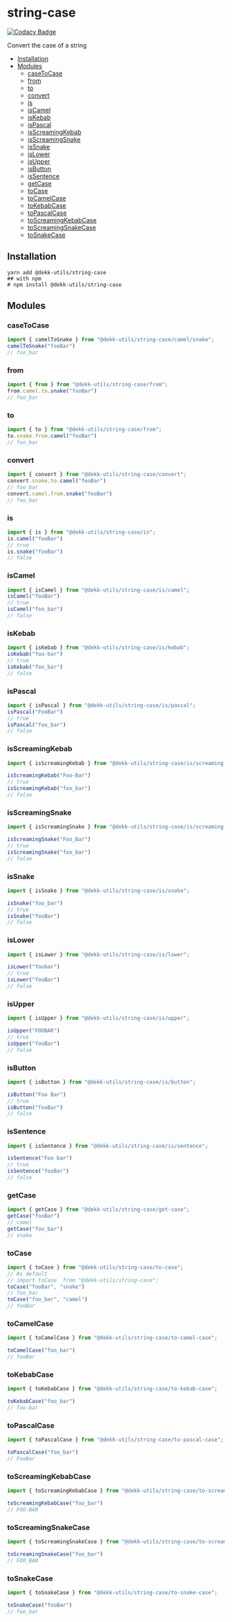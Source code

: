 # string-case

[![Codacy Badge](https://api.codacy.com/project/badge/Grade/e6c7353804f74bd2a2d0d4cfa1a2366b)](https://app.codacy.com/gh/dekk-app/string-case?utm_source=github.com&utm_medium=referral&utm_content=dekk-app/string-case&utm_campaign=Badge_Grade_Settings)

Convert the case of a string

<!-- toc -->

- [Installation](#installation)
- [Modules](#modules)
  * [caseToCase](#casetocase)
  * [from](#from)
  * [to](#to)
  * [convert](#convert)
  * [is](#is)
  * [isCamel](#iscamel)
  * [isKebab](#iskebab)
  * [isPascal](#ispascal)
  * [isScreamingKebab](#isscreamingkebab)
  * [isScreamingSnake](#isscreamingsnake)
  * [isSnake](#issnake)
  * [isLower](#islower)
  * [isUpper](#isupper)
  * [isButton](#isbutton)
  * [isSentence](#issentence)
  * [getCase](#getcase)
  * [toCase](#tocase)
  * [toCamelCase](#tocamelcase)
  * [toKebabCase](#tokebabcase)
  * [toPascalCase](#topascalcase)
  * [toScreamingKebabCase](#toscreamingkebabcase)
  * [toScreamingSnakeCase](#toscreamingsnakecase)
  * [toSnakeCase](#tosnakecase)

<!-- tocstop -->

## Installation

```shell
yarn add @dekk-utils/string-case
## with npm
# npm install @dekk-utils/string-case
```

## Modules

### caseToCase

```ts
import { camelToSnake } from "@dekk-utils/string-case/camel/snake";
camelToSnake("fooBar")
// foo_bar
```

### from

```ts
import { from } from "@dekk-utils/string-case/from";
from.camel.to.snake("fooBar")
// foo_bar
```

### to

```ts
import { to } from "@dekk-utils/string-case/from";
to.snake.from.camel("fooBar")
// foo_bar
```

### convert

```ts
import { convert } from "@dekk-utils/string-case/convert";
convert.snake.to.camel("fooBar")
// foo_bar
convert.camel.from.snake("fooBar")
// foo_bar
```

### is

```ts
import { is } from "@dekk-utils/string-case/is";
is.camel("fooBar")
// true
is.snake("fooBar")
// false
```

### isCamel

```ts
import { isCamel } from "@dekk-utils/string-case/is/camel";
isCamel("fooBar")
// true
isCamel("foo_bar")
// false
```

### isKebab

```ts
import { isKebab } from "@dekk-utils/string-case/is/kebab";
isKebab("foo-bar")
// true
isKebab("foo_bar")
// false
```

### isPascal

```ts
import { isPascal } from "@dekk-utils/string-case/is/pascal";
isPascal("FooBar")
// true
isPascal("foo_bar")
// false
```

### isScreamingKebab

```ts
import { isScreamingKebab } from "@dekk-utils/string-case/is/screaming-kebab";

isScreamingKebab("Foo-Bar")
// true
isScreamingKebab("foo_bar")
// false
```

### isScreamingSnake

```ts
import { isScreamingSnake } from "@dekk-utils/string-case/is/screaming-snake";

isScreamingSnake("Foo_Bar")
// true
isScreamingSnake("foo_bar")
// false
```

### isSnake

```ts
import { isSnake } from "@dekk-utils/string-case/is/snake";

isSnake("foo_bar")
// true
isSnake("fooBar")
// false
```

### isLower

```ts
import { isLower } from "@dekk-utils/string-case/is/lower";

isLower("foobar")
// true
isLower("fooBar")
// false
```

### isUpper

```ts
import { isUpper } from "@dekk-utils/string-case/is/upper";

isUpper("FOOBAR")
// true
isUpper("fooBar")
// false
```

### isButton

```ts
import { isButton } from "@dekk-utils/string-case/is/button";

isButton("Foo Bar")
// true
isButton("fooBar")
// false
```


### isSentence

```ts
import { isSentence } from "@dekk-utils/string-case/is/sentence";

isSentence("Foo bar")
// true
isSentence("fooBar")
// false
```

### getCase

```ts
import { getCase } from "@dekk-utils/string-case/get-case";
getCase("fooBar")
// camel
getCase("foo_bar")
// snake
```

### toCase

```ts
import { toCase } from "@dekk-utils/string-case/to-case";
// As default
// import toCase  from "@dekk-utils/string-case";
toCase("fooBar", "snake")
// foo_bar
toCase("foo_bar", "camel")
// fooBar
```

### toCamelCase

```ts
import { toCamelCase } from "@dekk-utils/string-case/to-camel-case";

toCamelCase("foo_bar")
// fooBar
```

### toKebabCase

```ts
import { toKebabCase } from "@dekk-utils/string-case/to-kebab-case";

toKebabCase("foo_bar")
// foo-bar
```

### toPascalCase

```ts
import { toPascalCase } from "@dekk-utils/string-case/to-pascal-case";

toPascalCase("foo_bar")
// FooBar
```

### toScreamingKebabCase

```ts
import { toScreamingKebabCase } from "@dekk-utils/string-case/to-screaming-kebab-case";

toScreamingKebabCase("foo_bar")
// FOO-BAR
```

### toScreamingSnakeCase

```ts
import { toScreamingSnakeCase } from "@dekk-utils/string-case/to-screaming-snake-case";

toScreamingSnakeCase("foo_bar")
// FOO_BAR
```

### toSnakeCase

```ts
import { toSnakeCase } from "@dekk-utils/string-case/to-snake-case";

toSnakeCase("fooBar")
// foo_bar
```

